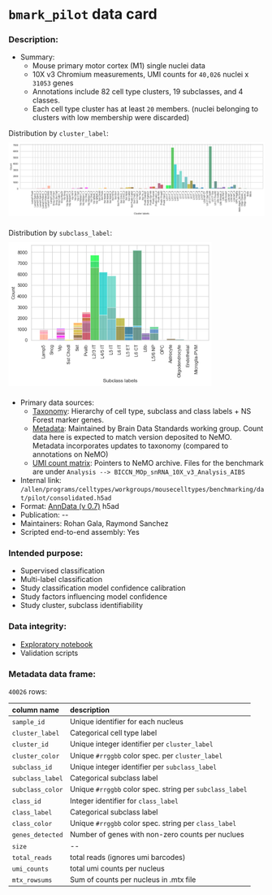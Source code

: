 # `bmark_pilot` data card

### Description:
 - Summary: 
    - Mouse primary motor cortex (M1) single nuclei data
    - 10X v3 Chromium measurements, UMI counts for `40,026` nuclei x `31053` genes
    - Annotations include 82 cell type clusters, 19 subclasses, and 4 classes. 
    - Each cell type cluster has at least `20` members. (nuclei belonging to clusters with low membership were discarded)

Distribution by `cluster_label`:<br>
<img align='center' style="padding:10px 0px 10px 0px; border-radius: 0%" src="./cluster_distribution.png"/>

Distribution by `subclass_label`:<br>
<img align='center' width=400 style="padding:10px 0px 10px 0px; border-radius: 0%" src="./subclass_distribution.png"/>
    
 - Primary data sources:
    - [Taxonomy](https://github.com/AllenInstitute/MOp_taxonomies_ontology): Hierarchy of cell type, subclass and class labels + NS Forest marker genes.
    - [Metadata](https://drive.google.com/drive/folders/1SHtu-NRbJQ364VsykH2sQbfmkysrwK_TrpXHnh21S7XdTDmuBV7IH0M5OL8oCq-yJkBYerhl): Maintained by Brain Data Standards working group. Count data here is expected to match version deposited to NeMO. Metadata incorporates updates to taxonomy (compared to annotations on NeMO)
    - [UMI count matrix](https://assets.nemoarchive.org/dat-ch1nqb7): Pointers to NeMO archive. Files for the benchmark are under `Analysis --> BICCN_MOp_snRNA_10X_v3_Analysis_AIBS`
 - Internal link: `/allen/programs/celltypes/workgroups/mousecelltypes/benchmarking/dat/pilot/consolidated.h5ad`
 - Format: [AnnData (v 0.7)](https://anndata.readthedocs.io/en/latest/release-notes.html#version-0-7) h5ad
 - Publication: --
- Maintainers: Rohan Gala, Raymond Sanchez
- Scripted end-to-end assembly: Yes

### Intended purpose:
 - Supervised classification
 - Multi-label classification
 - Study classification model confidence calibration
 - Study factors influencing model confidence
 - Study cluster, subclass identifiability

### Data integrity:
 - [Exploratory notebook](https://github.com/AllenInstitute/bmark/blob/main/notebooks/00_explore_pilot.ipynb)
 - Validation scripts 

### Metadata data frame:
`40026` rows:

 |column name  | description |
 |:---|:---|
 | `sample_id`| Unique identifier for each nucleus |
 | `cluster_label`| Categorical cell type label |
 | `cluster_id`| Unique integer identifier per `cluster_label` |
 | `cluster_color`| Unique `#rrggbb` color spec. per `cluster_label`|
 | `subclass_id`| Unique integer identifier per `subclass_label` |
 | `subclass_label`| Categorical subclass label |
 | `subclass_color`| Unique `#rrggbb` color spec. string per `subclass_label`|
 | `class_id`| Integer identifier for `class_label` |
 | `class_label`| Categorical subclass label |
 | `class_color`| Unique `#rrggbb` color spec. string per `class_label` |
 | `genes_detected`| Number of genes with non-zero counts per nuclues |
 | `size`| -- |
 | `total_reads`| total reads (ignores umi barcodes) |
 | `umi_counts`| total umi counts per nucleus |
 | `mtx_rowsums`| Sum of counts per nucleus in .mtx file |

